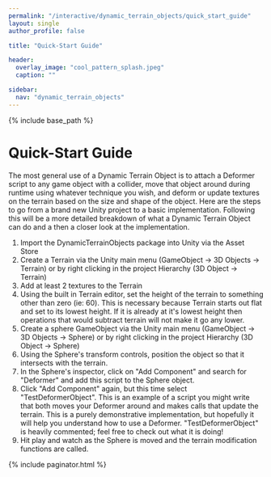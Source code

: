 ```yaml
---
permalink: "/interactive/dynamic_terrain_objects/quick_start_guide"
layout: single
author_profile: false

title: "Quick-Start Guide"

header:
  overlay_image: "cool_pattern_splash.jpeg"
  caption: ""

sidebar:
  nav: "dynamic_terrain_objects"
---
```


{% include base_path %}

# Quick-Start Guide

The most general use of a Dynamic Terrain Object is to attach a Deformer script to any game object with a collider, move that object around during runtime using whatever technique you wish, and deform or update textures on the terrain based on the size and shape of the object. Here are the steps to go from a brand new Unity project to a basic implementation. Following this will be a more detailed breakdown of what a Dynamic Terrain Object can do and a then a closer look at the implementation.

1. Import the DynamicTerrainObjects package into Unity via the Asset Store
2. Create a Terrain via the Unity main menu (GameObject -> 3D Objects -> Terrain) or by right clicking in the project Hierarchy (3D Object -> Terrain)
3. Add at least 2 textures to the Terrain
4. Using the built in Terrain editor, set the height of the terrain to something other than zero (ie: 60). This is necessary because Terrain starts out flat and set to its lowest height. If it is already at it's lowest height then operations that would subtract terrain will not make it go any lower.
4. Create a sphere GameObject via the Unity main menu (GameObject -> 3D Objects -> Sphere) or by right clicking in the project Hierarchy (3D Object -> Sphere)
5. Using the Sphere's transform controls, position the object so that it intersects with the terrain.
6. In the Sphere's inspector, click on "Add Component" and search for "Deformer" and add this script to the Sphere object.
7. Click "Add Component" again, but this time select "TestDeformerObject". This is an example of a script you might write that both moves your Deformer around and makes calls that update the terrain. This is a purely demonstrative implementation, but hopefully it will help you understand how to use a Deformer. "TestDeformerObject" is heavily commented; feel free to check out what it is doing!
8. Hit play and watch as the Sphere is moved and the terrain modification functions are called.

{% include paginator.html %}
